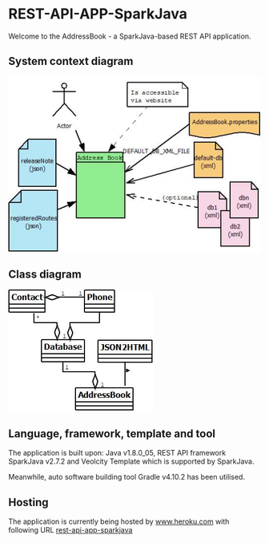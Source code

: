 # REST-API-APP-SparkJava
Welcome to the AddressBook - a SparkJava-based REST API application.

## System context diagram
![System Context Diagram](doco/img/ContextDiagram.jpeg)

## Class diagram
![Class Diagram](doco/img/ClassDiagram.jpeg)

## Language, framework, template and tool
The application is built upon:
Java v1.8.0_05, REST API framework SparkJava v2.7.2 and Veolcity Template which is supported by SparkJava.

Meanwhile, auto software building tool Gradle v4.10.2 has been utilised.

## Hosting
The application is currently being hosted by www.heroku.com with following URL
[rest-api-app-sparkjava](https://rest-api-app-sparkjava.herokuapp.com/addressbook)
